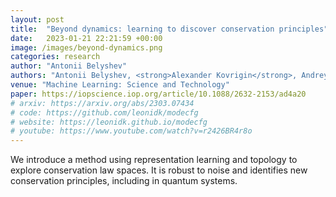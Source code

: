 ```yaml
---
layout: post
title:  "Beyond dynamics: learning to discover conservation principles"
date:   2023-01-21 22:21:59 +00:00
image: /images/beyond-dynamics.png
categories: research
author: "Antonii Belyshev"
authors: "Antonii Belyshev, <strong>Alexander Kovrigin</strong>, Andrey Ustyuzhanin"
venue: "Machine Learning: Science and Technology"
paper: https://iopscience.iop.org/article/10.1088/2632-2153/ad4a20
# arxiv: https://arxiv.org/abs/2303.07434
# code: https://github.com/leonidk/modecfg
# website: https://leonidk.github.io/modecfg
# youtube: https://www.youtube.com/watch?v=r2426BR4r8o
---
```

We introduce a method using representation learning and topology to explore conservation law spaces. It is robust to noise and identifies new conservation principles, including in quantum systems.

